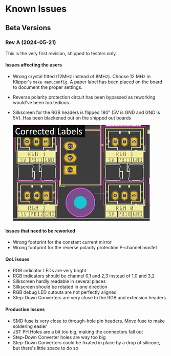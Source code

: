 # Known Issues

## Beta Versions

### Rev A (2024-05-21)

This is the very first revision, shipped to testers only.

#### Issues affecting the users
- Wrong crystal fitted (12MHz instead of 8MHz). Choose 12 MHz in Klipper's `make menuconfig`. 
  A paper label has been placed on the board to document the proper settings.
  
- Reverse polarity protection circuit has been bypassed as reworking would've been too tedious.

- Silkscreen for the RGB headers is flipped 180° (5V is GND and GND is 5V).
  Has been blackened out on the shipped out boards

  ![foo](known_issues/rev_a_wrong_rgb_silkscreen.png)

#### Issues that need to be reworked
- Wrong footprint for the constant current mirror
- Wrong footprint for the reverse polarity protection P-channel mosfet

#### QoL issues
- RGB indicator LEDs are very bright
- RGB indicators should be channel 0,1 and 2,3 instead of 1,0 and 3,2
- Silkscreen hardly readable in several places
- Silkscreen should be rotated in one direction
- RGB debug LED cutouts are not perfectly aligned
- Step-Down Converters are very close to the RGB and extension headers

#### Production Issues
- SMD fuse is very close to through-hole pin headers. Move fuse to make soldering easier
- JST PH Holes are a bit too big, making the connectors fall out
- Step-Down Converter holes are way too big
- Step-Down Converters could be fixated in place by a drop of silicone, but there's little space to do so